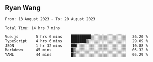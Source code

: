 ## Ryan Wang

<!--START_SECTION:waka-->

```txt
From: 13 August 2023 - To: 20 August 2023

Total Time: 14 hrs 7 mins

Vue.js        5 hrs 6 mins    █████████░░░░░░░░░░░░░░░░   36.20 %
TypeScript    4 hrs 6 mins    ███████▒░░░░░░░░░░░░░░░░░   29.09 %
JSON          1 hr 32 mins    ██▓░░░░░░░░░░░░░░░░░░░░░░   10.88 %
Markdown      45 mins         █▒░░░░░░░░░░░░░░░░░░░░░░░   05.32 %
YAML          44 mins         █▒░░░░░░░░░░░░░░░░░░░░░░░   05.29 %
```

<!--END_SECTION:waka-->
